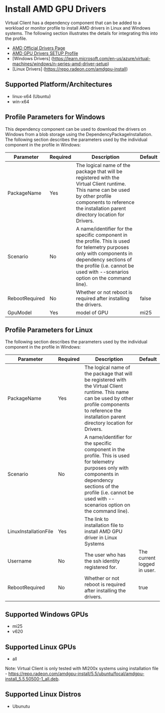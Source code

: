 ﻿# Install AMD GPU Drivers
Virtual Client has a dependency component that can be added to a workload or monitor profile to install AMD drivers in Linux and Windows systems. The following section illustrates the
details for integrating this into the profile.

- [AMD Official Drivers Page](https://www.amd.com/en/support)
- [AMD GPU Drivers SETUP Profile](https://github.com/microsoft/VirtualClient/blob/main/src/VirtualClient/VirtualClient.Main/profiles/SETUP-GPU-AMDDRIVERS.json)
- [Windows Drivers] (https://learn.microsoft.com/en-us/azure/virtual-machines/windows/n-series-amd-driver-setup)
- [Linux Drivers] (https://repo.radeon.com/amdgpu-install)

## Supported Platform/Architectures
* linux-x64 (Ubuntu)
* win-x64

## Profile Parameters for Windows
This dependency component can be used to download the drivers on Windows from a blob storage using the DependencyPackageInstallation. 
The following section describes the parameters used by the individual component in the profile in Windows:

| **Parameter** | **Required** | **Description**            |                 **Default**                     |
|---------------|--------------|----------------------------|-------------------------------------------------|
| PackageName   | Yes          | The logical name of the package that will be registered with the Virtual Client runtime. This name can be used by other profile components to reference the installation parent directory location for Drivers. |  |
| Scenario      | No           | A name/identifier for the specific component in the profile. This is used for telemetry purposes only with components in dependency sections of the profile (i.e. cannot be used with --scenarios option on the command line). |  |
| RebootRequired | No | Whether or not reboot is required after installing the drivers. | false |
| GpuModel | Yes | model of GPU | mi25 |

## Profile Parameters for Linux
The following section describes the parameters used by the individual component in the profile in Windows:

| **Parameter** | **Required** | **Description**            |                 **Default**                     |
|---------------|--------------|----------------------------|-------------------------------------------------|
| PackageName   | Yes          | The logical name of the package that will be registered with the Virtual Client runtime. This name can be used by other profile components to reference the installation parent directory location for Drivers. |  |
| Scenario      | No           | A name/identifier for the specific component in the profile. This is used for telemetry purposes only with components in dependency sections of the profile (i.e. cannot be used with --scenarios option on the command line). |  |
| LinuxInstallationFile | Yes | The link to installation file to install AMD GPU driver in Linux Systems | |
| Username | No | The user who has the ssh identity registered for. | The current logged in user. |
| RebootRequired | No | Whether or not reboot is required after installing the drivers. | true |

## Supported Windows GPUs
* mi25
* v620

## Supported Linux GPUs
* all

Note: Virtual Client is only tested with MI200x systems using installation file - https://repo.radeon.com/amdgpu-install/5.5/ubuntu/focal/amdgpu-install_5.5.50500-1_all.deb.

## Supported Linux Distros
* Ubunutu
